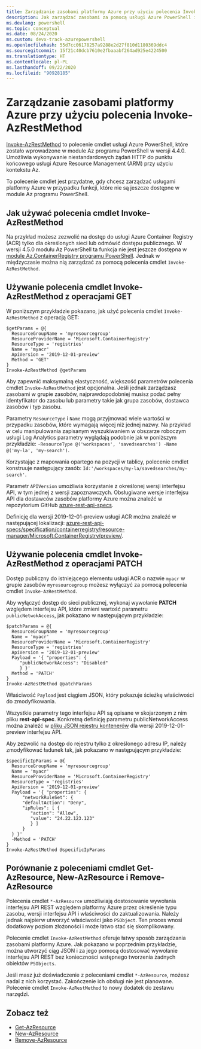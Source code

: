 ```yaml
---
title: Zarządzanie zasobami platformy Azure przy użyciu polecenia Invoke-AzRestMethod
description: Jak zarządzać zasobami za pomocą usługi Azure PowerShell i polecenia cmdlet Invoke-AzRestMethod.
ms.devlang: powershell
ms.topic: conceptual
ms.date: 08/24/2020
ms.custom: devx-track-azurepowershell
ms.openlocfilehash: 55d7cc06178257a9288e2d27f810d1180369ddc4
ms.sourcegitcommit: 15f21c40dcb7610e2fbaaabf264ad925e4224500
ms.translationtype: HT
ms.contentlocale: pl-PL
ms.lasthandoff: 09/22/2020
ms.locfileid: "90928185"
---
```

# <a name="manage-azure-resources-with-invoke-azrestmethod"></a>Zarządzanie zasobami platformy Azure przy użyciu polecenia Invoke-AzRestMethod

[Invoke-AzRestMethod](/powershell/module/az.accounts/invoke-azrestmethod) to polecenie cmdlet usługi Azure PowerShell, które zostało wprowadzone w module Az programu PowerShell w wersji 4.4.0. Umożliwia wykonywanie niestandardowych żądań HTTP do punktu końcowego usługi Azure Resource Management (ARM) przy użyciu kontekstu Az.

To polecenie cmdlet jest przydatne, gdy chcesz zarządzać usługami platformy Azure w przypadku funkcji, które nie są jeszcze dostępne w module Az programu PowerShell.

## <a name="how-to-use-invoke-azrestmethod"></a>Jak używać polecenia cmdlet Invoke-AzRestMethod

Na przykład możesz zezwolić na dostęp do usługi Azure Container Registry (ACR) tylko dla określonych sieci lub odmówić dostępu publicznego. W wersji 4.5.0 modułu Az PowerShell ta funkcja nie jest jeszcze dostępna w [module Az.ContainerRegistry programu PowerShell](/powershell/module/Az.ContainerRegistry/). Jednak w międzyczasie można nią zarządzać za pomocą polecenia cmdlet `Invoke-AzRestMethod`.

## <a name="using-invoke-azrestmethod-with-get-operations"></a>Używanie polecenia cmdlet Invoke-AzRestMethod z operacjami GET

W poniższym przykładzie pokazano, jak użyć polecenia cmdlet `Invoke-AzRestMethod` z operacją GET:

```azurepowershell-interactive
$getParams = @{
  ResourceGroupName = 'myresourcegroup'
  ResourceProviderName = 'Microsoft.ContainerRegistry'
  ResourceType = 'registries'
  Name = 'myacr'
  ApiVersion = '2019-12-01-preview'
  Method = 'GET'
}
Invoke-AzRestMethod @getParams
```

Aby zapewnić maksymalną elastyczność, większość parametrów polecenia cmdlet `Invoke-AzRestMethod` jest opcjonalna.
Jeśli jednak zarządzasz zasobami w grupie zasobów, najprawdopodobniej musisz podać pełny identyfikator do zasobu lub parametry takie jak grupa zasobów, dostawca zasobów i typ zasobu.

Parametry `ResourceType` i `Name` mogą przyjmować wiele wartości w przypadku zasobów, które wymagają więcej niż jednej nazwy. Na przykład w celu manipulowania zapisanym wyszukiwaniem w obszarze roboczym usługi Log Analytics parametry wyglądają podobnie jak w poniższym przykładzie: `-ResourceType @('workspaces', 'savedsearches') -Name @('my-la', 'my-search')`.

Korzystając z mapowania opartego na pozycji w tablicy, polecenie cmdlet konstruuje następujący zasób: `Id:'/workspaces/my-la/savedsearches/my-search'`.

Parametr `APIVersion` umożliwia korzystanie z określonej wersji interfejsu API, w tym jednej z wersji zapoznawczych. Obsługiwane wersje interfejsu API dla dostawców zasobów platformy Azure można znaleźć w repozytorium GitHub [azure-rest-api-specs](https://github.com/Azure/azure-rest-api-specs).

Definicję dla wersji 2019-12-01-preview usługi ACR można znaleźć w następującej lokalizacji: [azure-rest-api-specs/specification/containerregistry/resource-manager/Microsoft.ContainerRegistry/preview/](https://github.com/Azure/azure-rest-api-specs/tree/master/specification/containerregistry/resource-manager/Microsoft.ContainerRegistry/preview).

## <a name="using-invoke-azrestmethod-with-patch-operations"></a>Używanie polecenia cmdlet Invoke-AzRestMethod z operacjami PATCH

Dostęp publiczny do istniejącego elementu usługi ACR o nazwie `myacr` w grupie zasobów `myresourcegroup` możesz wyłączyć za pomocą polecenia cmdlet `Invoke-AzRestMethod`.

Aby wyłączyć dostęp do sieci publicznej, wykonaj wywołanie **PATCH** względem interfejsu API, które zmieni wartość parametru `publicNetwokAccess`, jak pokazano w następującym przykładzie:

```azurepowershell-interactive
$patchParams = @{
  ResourceGroupName = 'myresourcegroup'
  Name = 'myacr'
  ResourceProviderName = 'Microsoft.ContainerRegistry'
  ResourceType = 'registries'
  ApiVersion = '2019-12-01-preview'
  Payload = '{ "properties": {
     "publicNetworkAccess": "Disabled"
     } }'
  Method = 'PATCH'
}
Invoke-AzRestMethod @patchParams
```

Właściwość `Payload` jest ciągiem JSON, który pokazuje ścieżkę właściwości do zmodyfikowania.

Wszystkie parametry tego interfejsu API są opisane w skojarzonym z nim pliku **rest-api-spec**.
Konkretną definicję parametru publicNetworkAccess można znaleźć w [pliku JSON rejestru kontenerów](https://github.com/Azure/azure-rest-api-specs/blob/2a9da9a79d0a7b74089567ec4f0289f3e0f31bec/specification/containerregistry/resource-manager/Microsoft.ContainerRegistry/preview/2019-12-01-preview/containerregistry.json) dla wersji 2019-12-01-preview interfejsu API.

Aby zezwolić na dostęp do rejestru tylko z określonego adresu IP, należy zmodyfikować ładunek tak, jak pokazano w następującym przykładzie:

```azurepowershell-interactive
$specificIpParams = @{
  ResourceGroupName = 'myresourcegroup'
  Name = 'myacr'
  ResourceProviderName = 'Microsoft.ContainerRegistry'
  ResourceType = 'registries'
  ApiVersion = '2019-12-01-preview'
  Payload = '{ "properties": {
      "networkRuleSet": {
      "defaultAction": "Deny",
      "ipRules": [ {
         "action": "Allow",
         "value": "24.22.123.123"
         } ]
      }
  } }'
  -Method = 'PATCH'
}
Invoke-AzRestMethod @specificIpParams
```

## <a name="comparison-to-get-azresource-new-azresource-and-remove-azresource"></a>Porównanie z poleceniami cmdlet Get-AzResource, New-AzResource i Remove-AzResource

Polecenia cmdlet `*-AzResource` umożliwiają dostosowanie wywołania interfejsu API REST względem platformy Azure przez określenie typu zasobu, wersji interfejsu API i właściwości do zaktualizowania. Należy jednak najpierw utworzyć właściwości jako `PSObject`. Ten proces wnosi dodatkowy poziom złożoności i może łatwo stać się skomplikowany.

Polecenie cmdlet `Invoke-AzRestMethod` oferuje łatwy sposób zarządzania zasobami platformy Azure. Jak pokazano w poprzednim przykładzie, można utworzyć ciąg JSON i za jego pomocą dostosować wywołanie interfejsu API REST bez konieczności wstępnego tworzenia żadnych obiektów `PSObjects`.

Jeśli masz już doświadczenie z poleceniami cmdlet `*-AzResource`, możesz nadal z nich korzystać. Zakończenie ich obsługi nie jest planowane. Polecenie cmdlet `Invoke-AzRestMethod` to nowy dodatek do zestawu narzędzi.

## <a name="see-also"></a>Zobacz też

* [Get-AzResource](/powershell/module/az.resources/get-azresource)
* [New-AzResource](/powershell/module/az.resources/new-azresource)
* [Remove-AzResource](/powershell/module/az.resources/remove-azresource)
